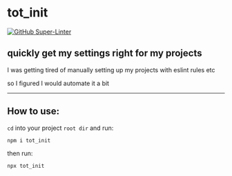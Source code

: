 # tot_init

[![GitHub Super-Linter](https://github.com/aTotland/tot_init/actions/workflows/publish/badge.svg)](https://github.com/aTotland/tot_init/actions/workflows/publish.yml)

## quickly get my settings right for my projects

I was getting tired of manually setting up my projects with eslint rules etc

so I figured I would automate it a bit

---

## How to use:

`cd` into your project `root dir` and run:

```zsh
npm i tot_init
```

then run:

```zsh
npx tot_init
```
